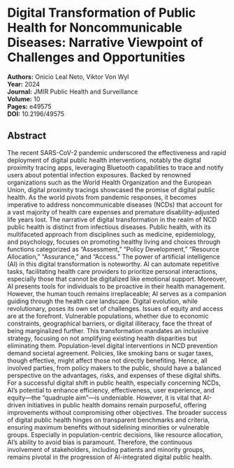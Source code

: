 # Digital Transformation of Public Health for Noncommunicable Diseases: Narrative Viewpoint of Challenges and Opportunities

**Authors:** Onicio Leal Neto, Viktor Von Wyl  
**Year:** 2024  
**Journal:** JMIR Public Health and Surveillance  
**Volume:** 10  
**Pages:** e49575  
**DOI:** 10.2196/49575  

## Abstract
The recent SARS-CoV-2 pandemic underscored the effectiveness and rapid deployment of digital public health interventions, notably the digital proximity tracing apps, leveraging Bluetooth capabilities to trace and notify users about potential infection exposures. Backed by renowned organizations such as the World Health Organization and the European Union, digital proximity tracings showcased the promise of digital public health. As the world pivots from pandemic responses, it becomes imperative to address noncommunicable diseases (NCDs) that account for a vast majority of health care expenses and premature disability-adjusted life years lost. The narrative of digital transformation in the realm of NCD public health is distinct from infectious diseases. Public health, with its multifaceted approach from disciplines such as medicine, epidemiology, and psychology, focuses on promoting healthy living and choices through functions categorized as “Assessment,” “Policy Development,” “Resource Allocation,” “Assurance,” and “Access.” The power of artificial intelligence (AI) in this digital transformation is noteworthy. AI can automate repetitive tasks, facilitating health care providers to prioritize personal interactions, especially those that cannot be digitalized like emotional support. Moreover, AI presents tools for individuals to be proactive in their health management. However, the human touch remains irreplaceable; AI serves as a companion guiding through the health care landscape. Digital evolution, while revolutionary, poses its own set of challenges. Issues of equity and access are at the forefront. Vulnerable populations, whether due to economic constraints, geographical barriers, or digital illiteracy, face the threat of being marginalized further. This transformation mandates an inclusive strategy, focusing on not amplifying existing health disparities but eliminating them. Population-level digital interventions in NCD prevention demand societal agreement. Policies, like smoking bans or sugar taxes, though effective, might affect those not directly benefiting. Hence, all involved parties, from policy makers to the public, should have a balanced perspective on the advantages, risks, and expenses of these digital shifts. For a successful digital shift in public health, especially concerning NCDs, AI’s potential to enhance efficiency, effectiveness, user experience, and equity—the “quadruple aim”—is undeniable. However, it is vital that AI-driven initiatives in public health domains remain purposeful, offering improvements without compromising other objectives. The broader success of digital public health hinges on transparent benchmarks and criteria, ensuring maximum benefits without sidelining minorities or vulnerable groups. Especially in population-centric decisions, like resource allocation, AI’s ability to avoid bias is paramount. Therefore, the continuous involvement of stakeholders, including patients and minority groups, remains pivotal in the progression of AI-integrated digital public health.

